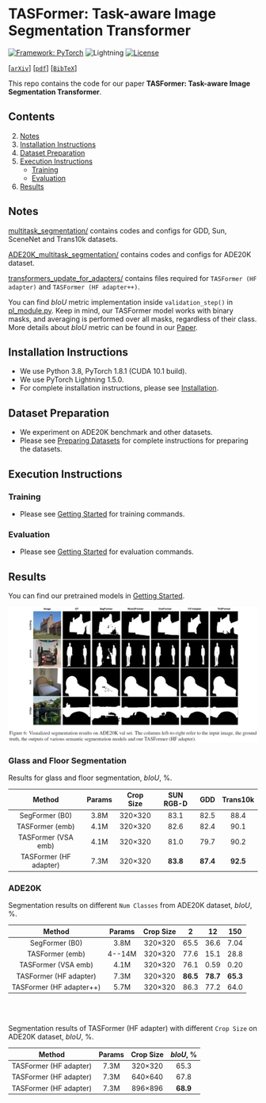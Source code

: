 # TASFormer: Task-aware Image Segmentation Transformer

[![Framework: PyTorch](https://img.shields.io/badge/Framework-PyTorch-orange.svg)](https://pytorch.org/) ![Lightning](https://img.shields.io/badge/-Lightning-792ee5?logo=pytorchlightning&logoColor=white) [![License](https://img.shields.io/badge/License-MIT-blue.svg)](https://opensource.org/licenses/MIT)



[[`arXiv`]()] [[`pdf`]()] [[`BibTeX`]()]

This repo contains the code for our paper **TASFormer: Task-aware Image Segmentation Transformer**.

## Contents

2. [Notes](#notes)
3. [Installation Instructions](#installation-instructions)
4. [Dataset Preparation](#dataset-preparation)
5. [Execution Instructions](#execution-instructions)
    - [Training](#training)
    - [Evaluation](#evaluation)
6. [Results](#results)

## Notes

[multitask_segmentation/](multitask_segmentation/) contains codes and configs for GDD, Sun, SceneNet and Trans10k datasets.

[ADE20K_multitask_segmentation/](ADE20K_multitask_segmentation/) contains codes and configs for ADE20K dataset.

[transformers_update_for_adapters/](transformers_update_for_adapters/) contains files required for `TASFormer (HF adapter)` and `TASFormer (HF adapter++)`.

You can find $bIoU$ metric implementation inside `validation_step()` in [pl_module.py](ADE20K_multitask_segmentation/seg_training/pl_module.py). Keep in mind, our TASFormer model works with binary masks, and averaging is performed over all masks, regardless of their class. More details about $bIoU$ metric can be found in our [Paper](). 

## Installation Instructions

- We use Python 3.8, PyTorch 1.8.1 (CUDA 10.1 build).
- We use PyTorch Lightning 1.5.0.
- For complete installation instructions, please see [Installation](INSTALL.md).

## Dataset Preparation

- We experiment on ADE20K benchmark and other datasets.
- Please see [Preparing Datasets](DATASET_PREPARATION.md) for complete instructions for preparing the datasets.

## Execution Instructions

### Training

- Please see [Getting Started](GETTING_STARTED.md) for training commands.

### Evaluation

- Please see [Getting Started](GETTING_STARTED.md) for evaluation commands.

## Results

You can find our pretrained models in [Getting Started](GETTING_STARTED.md).

![Results](images/TASFormer_visualization.png)

### Glass and Floor Segmentation

Results for glass and floor segmentation, $bIoU$, %.

| Method | Params | Crop Size | SUN RGB-D | GDD | Trans10k |
|   :---:|  :---:           | :---:               | :---:   |  :---: |    :---:   |
| SegFormer (B0) | 3.8M | 320&times;320 | 83.1 | 82.5 | 88.4 |
| TASFormer (emb) | 4.1M | 320&times;320 | 82.6 | 82.4 | 90.1 |
| TASFormer (VSA emb) | 4.1M | 320&times;320 | 81.0 | 79.7 | 90.2 |
| TASFormer (HF adapter) | 7.3M | 320&times;320 | **83.8** | **87.4** | **92.5** |

### ADE20K

Segmentation results on different `Num Classes` from ADE20K dataset, $bIoU$, %.

| Method | Params | Crop Size | 2 | 12 | 150 |
|   :---:|  :---:           | :---:               | :---:   |  :---: |    :---:   |
| SegFormer (B0) | 3.8M | 320&times;320 | 65.5 | 36.6 | 7.04 |
| TASFormer (emb) | 4--14M | 320&times;320 | 77.6 | 15.1 | 28.8 |
| TASFormer (VSA emb) | 4.1M | 320&times;320 | 76.1 | 0.59 | 0.20 |
| TASFormer (HF adapter) | 7.3M | 320&times;320 | **86.5** | **78.7** | **65.3** |
| TASFormer (HF adapter++) | 5.7M | 320&times;320 | 86.3 | 77.2 | 64.0 |

<br/><br/>

Segmentation results of TASFormer (HF adapter) with different `Crop Size` on ADE20K dataset, $bIoU$, %.

| Method | Params | Crop Size | $bIoU$, % |
|   :---:| :---:   |  :---: |    :---:   |
| TASFormer (HF adapter) | 7.3M | 320&times;320 | 65.3 |
| TASFormer (HF adapter) | 7.3M | 640&times;640 | 67.8 |
| TASFormer (HF adapter) | 7.3M | 896&times;896 | **68.9** |
